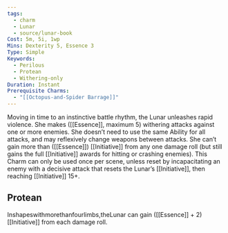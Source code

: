 ```yaml
---
tags:
  - charm
  - Lunar
  - source/lunar-book
Cost: 5m, 5i, 1wp
Mins: Dexterity 5, Essence 3
Type: Simple
Keywords:
  - Perilous
  - Protean
  - Withering-only
Duration: Instant
Prerequisite Charms:
  - "[[Octopus-and-Spider Barrage]]"
---
```

Moving in time to an instinctive battle rhythm, the Lunar unleashes rapid violence. She makes ([[Essence]], maximum 5) withering attacks against one or more enemies. She doesn’t need to use the same Ability for all attacks, and may reflexively change weapons between attacks. She can’t gain more than ([[Essence]]) [[Initiative]] from any one damage roll (but still gains the full [[Initiative]] awards for hitting or crashing enemies). This Charm can only be used once per scene, unless reset by incapacitating an enemy with a decisive attack that resets the Lunar’s [[Initiative]], then reaching [[Initiative]] 15+. 
## Protean 

Inshapeswithmorethanfourlimbs,theLunar can gain ([[Essence]] + 2) [[Initiative]] from each damage roll.